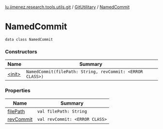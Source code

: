 [lu.jimenez.research.tools.utils.git](../../index.md) / [GitUtilitary](../index.md) / [NamedCommit](.)

# NamedCommit

`data class NamedCommit`

### Constructors

| Name | Summary |
|---|---|
| [&lt;init&gt;](-init-.md) | `NamedCommit(filePath: String, revCommit: <ERROR CLASS>)` |

### Properties

| Name | Summary |
|---|---|
| [filePath](file-path.md) | `val filePath: String` |
| [revCommit](rev-commit.md) | `val revCommit: <ERROR CLASS>` |
